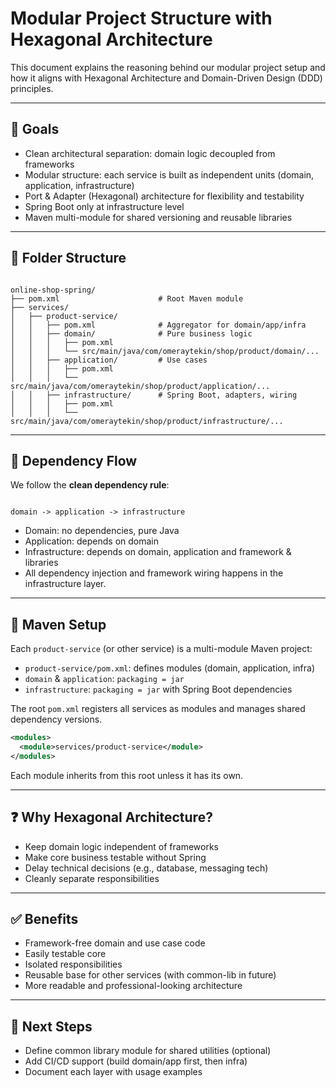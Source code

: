 # Modular Project Structure with Hexagonal Architecture

This document explains the reasoning behind our modular project setup and how it aligns with Hexagonal Architecture and Domain-Driven Design (DDD) principles.

---

## 🧱 Goals

- Clean architectural separation: domain logic decoupled from frameworks
- Modular structure: each service is built as independent units (domain, application, infrastructure)
- Port & Adapter (Hexagonal) architecture for flexibility and testability
- Spring Boot only at infrastructure level
- Maven multi-module for shared versioning and reusable libraries

---

## 📁 Folder Structure

```

online-shop-spring/
├── pom.xml                      # Root Maven module
├── services/
│   ├── product-service/
│   │   ├── pom.xml              # Aggregator for domain/app/infra
│   │   ├── domain/              # Pure business logic
│   │   │   ├── pom.xml
│   │   │   └── src/main/java/com/omeraytekin/shop/product/domain/...
│   │   ├── application/         # Use cases
│   │   │   ├── pom.xml
│   │   │   └── src/main/java/com/omeraytekin/shop/product/application/...
│   │   ├── infrastructure/      # Spring Boot, adapters, wiring
│   │   │   ├── pom.xml
│   │   │   └── src/main/java/com/omeraytekin/shop/product/infrastructure/...

```

---

## 🔗 Dependency Flow

We follow the **clean dependency rule**:

```

domain -> application -> infrastructure

````

- Domain: no dependencies, pure Java
- Application: depends on domain
- Infrastructure: depends on domain, application and framework & libraries
- All dependency injection and framework wiring happens in the infrastructure layer.

---

## 🚀 Maven Setup

Each `product-service` (or other service) is a multi-module Maven project:

- `product-service/pom.xml`: defines modules (domain, application, infra)
- `domain` & `application`: `packaging = jar`
- `infrastructure`: `packaging = jar` with Spring Boot dependencies

The root `pom.xml` registers all services as modules and manages shared dependency versions.

```xml
<modules>
  <module>services/product-service</module>
</modules>
````

Each module inherits from this root unless it has its own.

---

## ❓ Why Hexagonal Architecture?

* Keep domain logic independent of frameworks
* Make core business testable without Spring
* Delay technical decisions (e.g., database, messaging tech)
* Cleanly separate responsibilities

---

## ✅ Benefits

* Framework-free domain and use case code
* Easily testable core
* Isolated responsibilities
* Reusable base for other services (with common-lib in future)
* More readable and professional-looking architecture

---

## 📌 Next Steps

* Define common library module for shared utilities (optional)
* Add CI/CD support (build domain/app first, then infra)
* Document each layer with usage examples